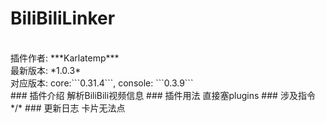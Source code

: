 # BiliBiliLinker
<br>
插件作者: ***Karlatemp***<br>
最新版本: *1.0.3*<br>
对应版本: core:```0.31.4```, console: ```0.3.9```<br>
### 插件介绍
解析BiliBili视频信息
### 插件用法
直接塞plugins
### 涉及指令
*/<none>*
### 更新日志
卡片无法点
